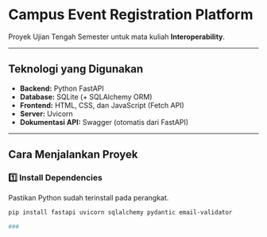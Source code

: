 # Campus Event Registration Platform  
Proyek Ujian Tengah Semester untuk mata kuliah **Interoperability**.

---

## Teknologi yang Digunakan
- **Backend:** Python FastAPI
- **Database:** SQLite (+ SQLAlchemy ORM)
- **Frontend:** HTML, CSS, dan JavaScript (Fetch API)
- **Server:** Uvicorn
- **Dokumentasi API:** Swagger (otomatis dari FastAPI)

---

## Cara Menjalankan Proyek

### 1️⃣ Install Dependencies
Pastikan Python sudah terinstall pada perangkat.

```sh
pip install fastapi uvicorn sqlalchemy pydantic email-validator

###
